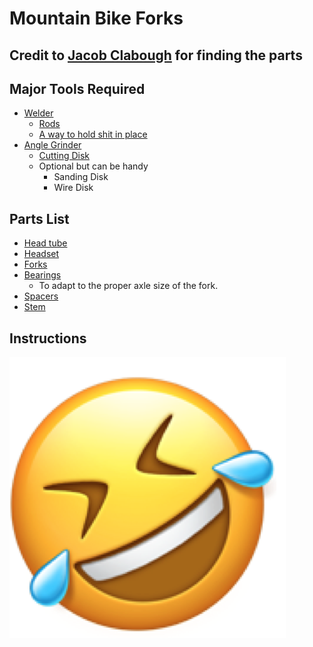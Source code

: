 # Mountain Bike Forks

## Credit to [Jacob Clabough](https://www.facebook.com/groups/1839203032984918/user/100075828996841/) for finding the parts

## Major Tools Required

* [Welder](https://www.amazon.com/DEKOPRO-Machine-Digital-Display-Electrode/dp/B07NWFB2S9)
  * [Rods](https://www.amazon.com/gp/product/B000TGEFQA)
  * [A way to hold shit in place](https://www.amazon.com/gp/product/B00JXDSVA6)
* [Angle Grinder](https://www.youtube.com/results?search_query=best+angle+grinder+project+farm)
  * [Cutting Disk](https://www.youtube.com/watch?v=7Ase0GXjx4w)
  * Optional but can be handy
    * Sanding Disk
    * Wire Disk

## Parts List

* [Head tube](https://www.paragonmachineworks.com/steel-44-mm-1-7-8-x-50-mm-od-choose-length.html)
* [Headset](https://canecreek.com/product/hellbender-70/)
* [Forks](https://www.worldwidecyclery.com/products/rockshox-recon-silver-rl-suspension-fork-27-5-120-mm-15-x-100-mm-42-mm-offset-black-d1)
* [Bearings](https://www.amazon.com/SMR6902-2RS-Stainless-Steel-Bearing-Outside/dp/B00KVRYLDE)
  * To adapt to the proper axle size of the fork.
* [Spacers](https://www.amazon.com/Sumind-Pieces-Carbon-Headset-Bicycle/dp/B076QBGXPF)
* [Stem](https://www.flybikes.com/product/volcano-35-stem)

## Instructions

![lol](images/lol.png)
